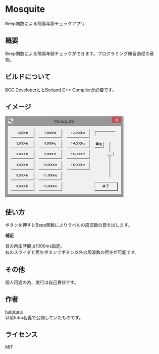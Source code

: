 # Mosquite

Beep関数による簡易年齢チェックアプリ

## 概要

Beep関数による簡易年齢チェックができます。プログラミング練習過程の産物。

## ビルドについて

[BCC Developerと](http://www.hi-ho.ne.jp/jun_miura/bccdev.htm)と[Borland C++ Compiler](http://www.embarcadero.com/jp/products/cbuilder/free-compiler)が必要です。

## イメージ

![Mosquite001](https://github.com/hatotank/Mosquite/blob/media/mosquite001.png)

## 使い方

ボタンを押すとBeep関数によりラベルの周波数の音を出します。

**補足**  

音の再生時間は1000ms固定。  
右のスライダと再生ボタンでボタン以外の周波数の再生が可能です。

## その他

個人用途の為、実行は自己責任です。    

## 作者

[hatotank](https://github.com/hatotank)  
以前tubo名義で公開していたものです。

## ライセンス

MIT